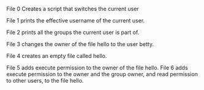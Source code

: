 File 0 Creates a script that switches the current user

File 1 prints the effective username of the current user.

File 2 prints all the groups the current user is part of.

File 3 changes the owner of the file hello to the user betty.

File 4 creates an empty file called hello.

File 5 adds execute permission to the owner of the file hello.
File 6 adds execute permission to the owner and the group owner, and read permission to other users, to the file hello.